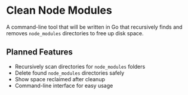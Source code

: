 # Clean Node Modules

A command-line tool that will be written in Go that recursively finds and removes `node_modules` directories to free up disk space.

## Planned Features

- Recursively scan directories for `node_modules` folders
- Delete found `node_modules` directories safely
- Show space reclaimed after cleanup
- Command-line interface for easy usage
